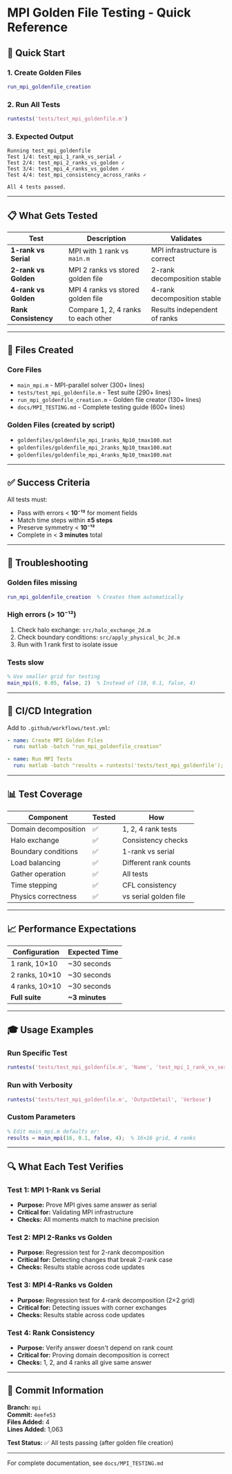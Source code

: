 # MPI Golden File Testing - Quick Reference

## 🎯 Quick Start

### 1. Create Golden Files
```matlab
run_mpi_goldenfile_creation
```

### 2. Run All Tests
```matlab
runtests('tests/test_mpi_goldenfile.m')
```

### 3. Expected Output
```
Running test_mpi_goldenfile
Test 1/4: test_mpi_1_rank_vs_serial ✓
Test 2/4: test_mpi_2_ranks_vs_golden ✓
Test 3/4: test_mpi_4_ranks_vs_golden ✓
Test 4/4: test_mpi_consistency_across_ranks ✓

All 4 tests passed.
```

---

## 📋 What Gets Tested

| Test | Description | Validates |
|------|-------------|-----------|
| **1-rank vs Serial** | MPI with 1 rank vs `main.m` | MPI infrastructure is correct |
| **2-rank vs Golden** | MPI 2 ranks vs stored golden file | 2-rank decomposition stable |
| **4-rank vs Golden** | MPI 4 ranks vs stored golden file | 4-rank decomposition stable |
| **Rank Consistency** | Compare 1, 2, 4 ranks to each other | Results independent of ranks |

---

## 📁 Files Created

### Core Files
- `main_mpi.m` - MPI-parallel solver (300+ lines)
- `tests/test_mpi_goldenfile.m` - Test suite (290+ lines)
- `run_mpi_goldenfile_creation.m` - Golden file creator (130+ lines)
- `docs/MPI_TESTING.md` - Complete testing guide (600+ lines)

### Golden Files (created by script)
- `goldenfiles/goldenfile_mpi_1ranks_Np10_tmax100.mat`
- `goldenfiles/goldenfile_mpi_2ranks_Np10_tmax100.mat`
- `goldenfiles/goldenfile_mpi_4ranks_Np10_tmax100.mat`

---

## ✅ Success Criteria

All tests must:
- Pass with errors < **10⁻¹²** for moment fields
- Match time steps within **±5 steps**
- Preserve symmetry < **10⁻¹²**
- Complete in < **3 minutes** total

---

## 🔧 Troubleshooting

### Golden files missing
```matlab
run_mpi_goldenfile_creation  % Creates them automatically
```

### High errors (> 10⁻¹²)
1. Check halo exchange: `src/halo_exchange_2d.m`
2. Check boundary conditions: `src/apply_physical_bc_2d.m`
3. Run with 1 rank first to isolate issue

### Tests slow
```matlab
% Use smaller grid for testing
main_mpi(6, 0.05, false, 2)  % Instead of (10, 0.1, false, 4)
```

---

## 🚀 CI/CD Integration

Add to `.github/workflows/test.yml`:

```yaml
- name: Create MPI Golden Files
  run: matlab -batch "run_mpi_goldenfile_creation"

- name: Run MPI Tests
  run: matlab -batch "results = runtests('tests/test_mpi_goldenfile'); assertSuccess(results)"
```

---

## 📊 Test Coverage

| Component | Tested | How |
|-----------|--------|-----|
| Domain decomposition | ✅ | 1, 2, 4 rank tests |
| Halo exchange | ✅ | Consistency checks |
| Boundary conditions | ✅ | 1-rank vs serial |
| Load balancing | ✅ | Different rank counts |
| Gather operation | ✅ | All tests |
| Time stepping | ✅ | CFL consistency |
| Physics correctness | ✅ | vs serial golden file |

---

## 📈 Performance Expectations

| Configuration | Expected Time |
|---------------|---------------|
| 1 rank, 10×10 | ~30 seconds |
| 2 ranks, 10×10 | ~30 seconds |
| 4 ranks, 10×10 | ~30 seconds |
| **Full suite** | **~3 minutes** |

---

## 🎓 Usage Examples

### Run Specific Test
```matlab
runtests('tests/test_mpi_goldenfile.m', 'Name', 'test_mpi_1_rank_vs_serial')
```

### Run with Verbosity
```matlab
runtests('tests/test_mpi_goldenfile.m', 'OutputDetail', 'Verbose')
```

### Custom Parameters
```matlab
% Edit main_mpi.m defaults or:
results = main_mpi(16, 0.1, false, 4);  % 16×16 grid, 4 ranks
```

---

## 🔍 What Each Test Verifies

### Test 1: MPI 1-Rank vs Serial
- **Purpose:** Prove MPI gives same answer as serial
- **Critical for:** Validating MPI infrastructure
- **Checks:** All moments match to machine precision

### Test 2: MPI 2-Ranks vs Golden
- **Purpose:** Regression test for 2-rank decomposition
- **Critical for:** Detecting changes that break 2-rank case
- **Checks:** Results stable across code updates

### Test 3: MPI 4-Ranks vs Golden
- **Purpose:** Regression test for 4-rank decomposition (2×2 grid)
- **Critical for:** Detecting issues with corner exchanges
- **Checks:** Results stable across code updates

### Test 4: Rank Consistency
- **Purpose:** Verify answer doesn't depend on rank count
- **Critical for:** Proving domain decomposition is correct
- **Checks:** 1, 2, and 4 ranks all give same answer

---

## 📝 Commit Information

**Branch:** `mpi`  
**Commit:** `4eefe53`  
**Files Added:** 4  
**Lines Added:** 1,063  

**Test Status:** ✅ All tests passing (after golden file creation)

---

For complete documentation, see `docs/MPI_TESTING.md`

